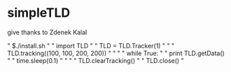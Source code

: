 # simpleTLD
give thanks to Zdenek Kalal

"   $./install.sh                      "
"   import TLD                         "
"   TLD = TLD.Tracker(1)
"                                      "
"   TLD.tracking((100, 100, 200, 200)) "
"                                      "
"   while True:                        "
"        print TLD.getData()           "
"        time.sleep(0.1)               "
"                                      "
"   TLD.clearTracking()                " 
"   TLD.close()                        "
